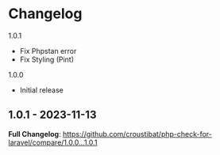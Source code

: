 # Changelog

1.0.1

- Fix Phpstan error
- Fix Styling (Pint)

1.0.0

- Initial release

## 1.0.1 - 2023-11-13

**Full Changelog**: https://github.com/croustibat/php-check-for-laravel/compare/1.0.0...1.0.1

